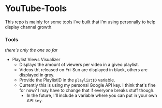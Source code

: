 # YouTube-Tools

This repo is mainly for some tools I've built that I'm using personally to help display channel growth. 

### Tools 
<i> there's only the one so far </i> 

- Playlist Views Visualizer
	- Displays the amount of viewers per video in a giveo playlist. 
	- Videos tht released on Fri-Sun are displayed in black, others are displayed in grey. 
	- Provide the PlaylistID in the `playlistID` variable. 
	- Currently this is using my personal Google API key. I think that's fine for now? I may have to change that if everyone breaks stuff though. 
		- In the future, I'll include a variable where you can put in your own API key. 